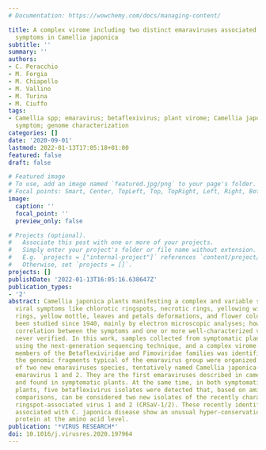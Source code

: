 ```yaml
---
# Documentation: https://wowchemy.com/docs/managing-content/

title: A complex virome including two distinct emaraviruses associated with virus-like
  symptoms in Camellia japonica
subtitle: ''
summary: ''
authors:
- C. Peracchio
- M. Forgia
- M. Chiapello
- M. Vallino
- M. Turina
- M. Ciuffo
tags:
- Camellia spp; emaravirus; betaflexivirus; plant virome; Camellia japonica viral
  symptom; genome characterization
categories: []
date: '2020-09-01'
lastmod: 2022-01-13T17:05:18+01:00
featured: false
draft: false

# Featured image
# To use, add an image named `featured.jpg/png` to your page's folder.
# Focal points: Smart, Center, TopLeft, Top, TopRight, Left, Right, BottomLeft, Bottom, BottomRight.
image:
  caption: ''
  focal_point: ''
  preview_only: false

# Projects (optional).
#   Associate this post with one or more of your projects.
#   Simply enter your project's folder or file name without extension.
#   E.g. `projects = ["internal-project"]` references `content/project/deep-learning/index.md`.
#   Otherwise, set `projects = []`.
projects: []
publishDate: '2022-01-13T16:05:16.638647Z'
publication_types:
- '2'
abstract: Camellia japonica plants manifesting a complex and variable spectrum of
  viral symptoms like chlorotic ringspots, necrotic rings, yellowing with necrotic
  rings, yellow mottle, leaves and petals deformations, and flower colorbreaking have
  been studied since 1940, mainly by electron microscopic analyses; however, a strong
  correlation between the symptoms and one or more well-characterized viruses was
  never verified. In this work, samples collected from symptomatic plants were analyzed
  using the next-generation sequencing technique, and a complex virome composed of
  members of the Betaflexiviridae and Fimoviridae families was identified. In particular,
  the genomic fragments typical of the emaravirus group were organized in the genomes
  of two new emaraviruses species, tentatively named Camellia japonica-associated
  emaravirus 1 and 2. They are the first emaraviruses described in camellia plants
  and found in symptomatic plants. At the same time, in both symptomatic and asymptomatic
  plants, five betaflexivirus isolates were detected that, based on amino acid sequence
  comparisons, can be considered two new isolates of the recently characterized camellia
  ringspot-associated virus 1 and 2 (CRSaV-1/2). These recently identified betaflexiviruses
  associated with C. japonica disease show an unusual hyper-conservation of the coat
  protein at the amino acid level.
publication: '*VIRUS RESEARCH*'
doi: 10.1016/j.virusres.2020.197964
---
```

